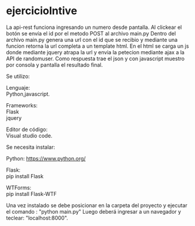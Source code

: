 # ejercicioIntive

La api-rest funciona ingresando un numero desde pantalla. Al clickear el botón se envía el id por el metodo POST al archivo main.py
Dentro del archivo main.py genera una url con el id que se recibio y mediante una funcion retorna la url completa a un template html.
En el html se carga un js donde mediante jquery atrapa la url y envia la petecion mediante ajax a la API de randomuser.
Como respuesta trae el json y con javascript muestro por consola y pantalla el resultado final.

Se utilizo:

Lenguaje:  
Python,javascript.

Frameworks:   
Flask     
jquery

Editor de código:     
Visual studio code.

Se necesita instalar:

Python: 
https://www.python.org/

Flask:       
pip install Flask

WTForms:       
pip install Flask-WTF

Una vez instalado se debe posicionar en la carpeta del proyecto y ejecutar el comando : "python main.py"
Luego deberá ingresar a un navegador y teclear: "localhost:8000".
